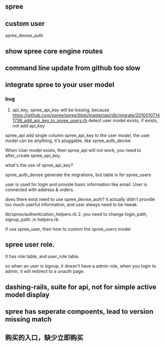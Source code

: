 ## spree

## custom user
spree_devise_auth

## show spree core engine routes

## command line update from github too slow

## integrate spree to your user model
### bug
1. api_key, spree_api_key will be lossing, because https://github.com/spree/spree/blob/master/api/db/migrate/20100107141738_add_api_key_to_spree_users.rb detect user model exists, if exists, not add api_key

spree_api add single column spree_api_key to the user model, the user model can be anything, it's pluggable, like spree_auth_devise.

When User model exists, then spree_api will not work, you need to after_create spree_api_key.

what's the use of spree_api_key?

spree_auth_devise generate the migrations, but table is for spree_users

user is used for login and provide basic information like email.
User is connected with address & orders.

does there exist need to use spree_devise_auth? it actually didn't provide too much userful information, and user always need to be tweak.

lib/spree/authentication_helpers.rb
2. you need to change login_path, signup_path..in helpers.rb

if use spree_user, then how to custom the spree_users model

## spree user role.
It has role table, and user_role table.

so when an user is signup, it doesn't have a admin role, when you login to admin, it will redirect to a unauth page.

## dashing-rails, suite for api, not for simple active model display

## spree has seperate compoents, lead to version missing match

## 购买的入口，缺少立即购买